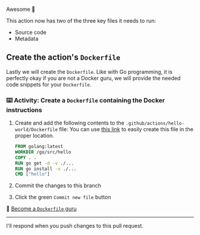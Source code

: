 
Awesome 🎉

This action now has two of the three key files it needs to run:

- Source code
- Metadata

## Create the action's `Dockerfile`

Lastly we will create the `Dockerfile`. Like with Go programming, it is perfectly okay if you are not a Docker guru, we will provide the needed code snippets for your `Dockerfile`.

### :keyboard: Activity: Create a `Dockerfile` containing the Docker instructions

1. Create and add the following contents to the `.github/actions/hello-world/Dockerfile` file:
   You can use [this link]({{quicklink}}) to easily create this file in the proper location.

   ```dockerfile
   FROM golang:latest
   WORKDIR /go/src/hello
   COPY . .
   RUN go get -d -v ./...
   RUN go install -v ./...
   CMD ["hello"]
   ```

2. Commit the changes to this branch
3. Click the green `Commit new file` button

📖 [Become a `Dockerfile` guru](https://docs.docker.com/engine/reference/builder/)

---

I'll respond when you push changes to this pull request.
